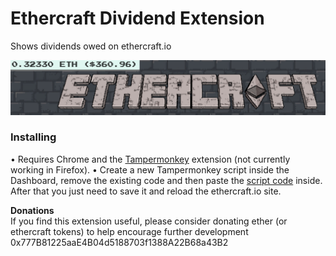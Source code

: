 # Ethercraft Dividend Extension

Shows dividends owed on ethercraft.io

![Example](example.png?raw=true "Example")

### Installing
• Requires Chrome and the [Tampermonkey](https://chrome.google.com/webstore/detail/tampermonkey/dhdgffkkebhmkfjojejmpbldmpobfkfo?hl=en) extension (not currently working in Firefox). 
• Create a new Tampermonkey script inside the Dashboard, remove the existing code and then paste the [script code](https://raw.githubusercontent.com/jghowe/EthercraftDividendExtension/master/script) inside. After that you just need to save it and reload the ethercraft.io site.

**Donations**  
If you find this extension useful, please consider donating ether (or ethercraft tokens) to help encourage further development
0x777B81225aaE4B04d5188703f1388A22B68a43B2
